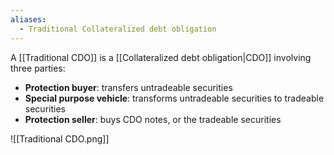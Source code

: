 ```yaml
---
aliases:
  - Traditional Collateralized debt obligation
---
```

A [[Traditional CDO]] is a [[Collateralized debt obligation|CDO]] involving three parties:
- **Protection buyer**: transfers untradeable securities
- **Special purpose vehicle**: transforms  untradeable securities to tradeable securities
- **Protection seller**: buys CDO notes, or the tradeable securities

![[Traditional CDO.png]]